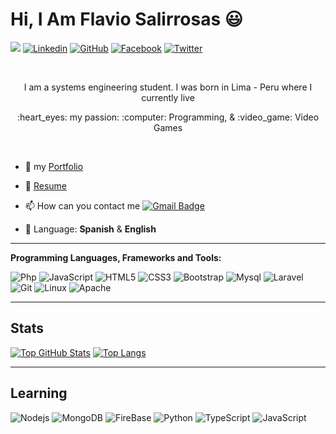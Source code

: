# Hi, I Am Flavio Salirrosas :smiley:

![](https://visitor-badge.glitch.me/badge?page_id=govydev.govydev)
[![Linkedin](https://img.shields.io/badge/-Linkedin-blue?style=flat-square&logo=Linkedin&logoColor=white&link=https://www.linkedin.com/in/flavio-salirrosas-llamocuro-1bbb52144/)](https://www.linkedin.com/in/flavio-salirrosas-llamocuro-1bbb52144/)
[![GitHub](https://img.shields.io/badge/-GitHub-181717?style=flat-square&logo=github&logoColor=white&link=https://github.com/govydev)](https://github.com/govydev)
[![Facebook](https://img.shields.io/badge/-Facebook-077bab?style=flat-square&logo=facebook&logoColor=white&link=https://www.facebook.com/flavio.salirrosasllamocuro)](https://www.facebook.com/flavio.salirrosasllamocuro)
[![Twitter](https://img.shields.io/badge/-Twitter-blue?style=flat-square&logo=Twitter&logoColor=white&link=https://www.twitter.com/in/govydev/)](https://twitter.com/govydev)

<br />
<p align="center">I am a systems engineering student. I was born in Lima - Peru where I currently live
<p align="center"> :heart_eyes: my passion: :computer: Programming, & :video_game: Video Games </p>

<br />

- :bookmark_tabs: my [Portfolio](https://github.com/govydev)

- 📝 [Resume](https://github.com/govydev)

- :mailbox: How can you contact me [![Gmail Badge](https://img.shields.io/badge/-favio789@gmail.com-c14438?style=flat-square&logo=Gmail&logoColor=white&link=mailto:favio789@gmail.com)](mailto:favio789@gmail.com)

- :pencil: Language: __Spanish__ & __English__

<hr />


**Programming Languages, Frameworks and Tools:**  

![Php](https://img.shields.io/badge/-Php-563D7C?style=or-the-badge-square&logo=php)
![JavaScript](https://img.shields.io/badge/-JavaScript-black?style=flat-square&logo=javascript)
![HTML5](https://img.shields.io/badge/-HTML5-E34F26?style=flat-square&logo=html5&logoColor=white)
![CSS3](https://img.shields.io/badge/-CSS3-1572B6?style=flat-square&logo=css3)
![Bootstrap](https://img.shields.io/badge/-Bootstrap-darkblue?style=flat-square&logo=bootstrap)
![Mysql](https://img.shields.io/badge/Mysql-white?style=or-the-badge-square&logo=mysql)
![Laravel](https://img.shields.io/badge/-Laravel-red?style=or-the-badge-square&logo=laravel&logoColor=white)
![Git](https://img.shields.io/badge/-Git-black?style=or-the-badge-square&logo=git)
![Linux](https://img.shields.io/badge/-linux-white?style=or-the-badge-square&logo=linux&logoColor=black)
![Apache](https://img.shields.io/badge/-apache-af0744?style=or-the-badge-square&logo=apache&logoColor=violet)

<hr />

## Stats

[![Top GitHub Stats](https://github-readme-stats.vercel.app/api?username=govydev&show_icons=true&theme=gotham)](https://github.com/govydev/govydev)
[![Top Langs](https://github-readme-stats.vercel.app/api/top-langs/?username=govydev&layout=compact&theme=gotham)](https://github.com/govydev/govydev)
<hr />

## Learning

![Nodejs](https://img.shields.io/badge/-Nodejs-black?style=flat-square&logo=Node.js)
![MongoDB](https://img.shields.io/badge/-MongoDB-black?style=flat-square&logo=mongodb)
![FireBase](https://img.shields.io/badge/-FireBase-black?style=flat-square&logo=firebase)
![Python](https://img.shields.io/badge/-Python-black?style=flat-square&logo=python)
![TypeScript](https://img.shields.io/badge/-Typescript-black?style=flat-square&logo=typescript)
![JavaScript](https://img.shields.io/badge/-JavaScript-black?style=flat-square&logo=javascript)

<!-- <hr />

## Follow Me:

[![Linkedin](https://img.shields.io/badge/-Linkedin-blue?style=flat-square&logo=Linkedin&logoColor=white&link=https://www.linkedin.com/in/flavio-salirrosas-llamocuro-1bbb52144/)](https://www.linkedin.com/in/flavio-salirrosas-llamocuro-1bbb52144/)
[![GitHub](https://img.shields.io/badge/-GitHub-181717?style=flat-square&logo=github&logoColor=white&link=https://github.com/govydev)](https://github.com/govydev)
[![Facebook](https://img.shields.io/badge/-Facebook-077bab?style=flat-square&logo=facebook&logoColor=white&link=https://www.facebook.com/flavio.salirrosasllamocuro)](https://www.facebook.com/flavio.salirrosasllamocuro)
[![Twitter](https://img.shields.io/badge/-Twitter-blue?style=flat-square&logo=Twitter&logoColor=white&link=https://www.twitter.com/in/govydev/)](https://twitter.com/govydev)
 -->

